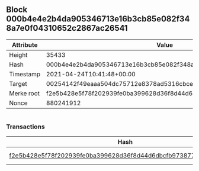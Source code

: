 ## Block 000b4e4e2b4da905346713e16b3cb85e082f348a7e0f04310652c2867ac26541

Attribute | Value
--- | ---
Height | 35433
Hash | 000b4e4e2b4da905346713e16b3cb85e082f348a7e0f04310652c2867ac26541
Timestamp | 2021-04-24T10:41:48+00:00
Target | 00254142f49eaaa504dc75712e8378ad5316cbcead634704b3734b6271167cc4
Merke root | f2e5b428e5f78f202939fe0ba399628d36f8d44d6dbcfb973877404292789524
Nonce | 880241912

```

```

### Transactions

Hash | Amount
--- | ---
[f2e5b428e5f78f202939fe0ba399628d36f8d44d6dbcfb973877404292789524](f2e5b428e5f78f202939fe0ba399628d36f8d44d6dbcfb973877404292789524.md) | 10.00000000 SKEPTI 
